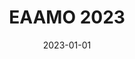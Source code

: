 ---
title: "EAAMO 2023"
date: 2023-01-01
externalUrl: "https://conference2023.eaamo.org/"
summary: "The third ACM conference on Equity and Access in Algorithms, Mechanisms, and Optimization (EAAMO'23) that held at Boston University in Boston, MA, USA - October 30 - November 1, 2023"
showReadingTime: false
_build:
  render: "false"
  list: "local"
---